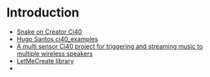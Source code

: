 # Introduction

- [Snake on Creator Ci40](https://github.com/mtusnio/ci40projects/tree/master/snake)
- [Hugo Santos ci40_examples](https://github.com/hugo-santos-imgtec/ci40_examples)
- [A multi sensor Ci40 project for triggering and streaming music to multiple wireless speakers](https://github.com/tom-bridge/ci40-motion-sensor-upnp-cp)
- [LetMeCreate library](https://github.com/francois-berder/LetMeCreate)
- 

